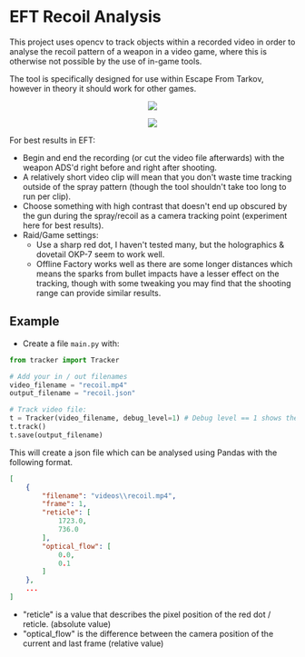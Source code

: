 # EFT Recoil Analysis
This project uses opencv to track objects within a recorded video in order to analyse the recoil pattern of a weapon in a video game, where this is otherwise not possible by the use of in-game tools.

The tool is specifically designed for use within Escape From Tarkov, however in theory it should work for other games.

<p align="center">
  <img src="https://user-images.githubusercontent.com/64594018/188312056-c76147cb-56ca-43fd-b427-5ddaaf663361.gif" />
</p>

<p align="center">
  <img src="https://user-images.githubusercontent.com/64594018/182401951-8336208e-e8bc-4acb-b305-cb6de584eecb.PNG" />
</p>

For best results in EFT:
 - Begin and end the recording (or cut the video file afterwards) with the weapon ADS'd right before and right after shooting.
 - A relatively short video clip will mean that you don't waste time tracking outside of the spray pattern (though the tool shouldn't take too long to run per clip).
 - Choose something with high contrast that doesn't end up obscured by the gun during the spray/recoil as a camera tracking point (experiment here for best results).
 - Raid/Game settings:
    - Use a sharp red dot, I haven't tested many, but the holographics & dovetail OKP-7 seem to work well.
    - Offline Factory works well as there are some longer distances which means the sparks from bullet impacts have a lesser effect on the tracking, though with some tweaking you may find that the shooting range can provide similar results.

## Example

* Create a file `main.py` with:

```Python
from tracker import Tracker

# Add your in / out filenames
video_filename = "recoil.mp4"
output_filename = "recoil.json"

# Track video file:
t = Tracker(video_filename, debug_level=1) # Debug level == 1 shows the tracking in real time.
t.track()
t.save(output_filename)

```

This will create a json file which can be analysed using Pandas with the following format.

```JSON
[
    {
        "filename": "videos\\recoil.mp4",
        "frame": 1,
        "reticle": [
            1723.0,
            736.0
        ],
        "optical_flow": [
            0.0,
            0.1
        ]
    },
    ...
]
```

 - "reticle" is a value that describes the pixel position of the red dot / reticle. (absolute value)
 - "optical_flow" is the difference between the camera position of the current and last frame (relative value)
